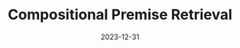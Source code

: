 ---
title: "Compositional Premise Retrieval"
collection: portfolio
permalink: /portfolio/premise
date: 2023-12-31
show: true
header:
  teaser: "portfolio/premise.jpg"
project_type: "Group Course"
excerpt: "Developed a novel method for training Transformer models for retrieving premises for Automatic Theorem Proving. Benchmarked baseline retrieval methods: TF-IDF, BM25, and Sentence-BERT."
---